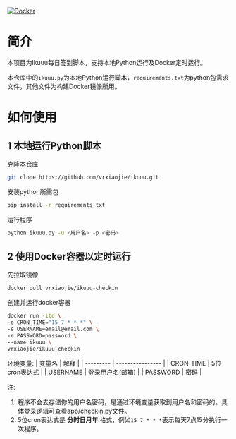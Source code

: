 <a href="https://hub.docker.com/r/vrxiaojie/ikuuu-checkin"><img src="https://www.docker.com/app/uploads/2023/08/logo-guide-logos-1.svg" alt="Docker"></a>

# 简介
本项目为ikuuu每日签到脚本，支持本地Python运行及Docker定时运行。

本仓库中的`ikuuu.py`为本地Python运行脚本，`requirements.txt`为python包需求文件，其他文件为构建Docker镜像所用。

# 如何使用
## 1 本地运行Python脚本
克隆本仓库
```bash
git clone https://github.com/vrxiaojie/ikuuu.git
```

安装python所需包
```bash
pip install -r requirements.txt
```

运行程序
```bash
python ikuuu.py -u <用户名> -p <密码>
```

## 2 使用Docker容器以定时运行
先拉取镜像
```bash
docker pull vrxiaojie/ikuuu-checkin
```

创建并运行docker容器
```bash
docker run -itd \
-e CRON_TIME="15 7 * * *" \
-e USERNAME=email@email.com \
-e PASSWORD=password \
--name ikuuu \
vrxiaojie/ikuuu-checkin
```

环境变量:
| 变量名    | 解释             |
| --------- | ---------------- |
| CRON_TIME | 5位cron表达式    |
| USERNAME  | 登录用户名(邮箱) |
| PASSWORD  | 密码             |

注:
1. 程序不会去存储你的用户名密码，是通过环境变量获取到用户名和密码的。具体登录逻辑可查看app/checkin.py文件。
2. 5位cron表达式是 **分时日月年** 格式，例如`15 7 * * *`表示每天7点15分执行一次程序。
